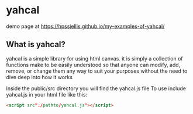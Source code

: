 # yahcal

demo page at
https://hpssjellis.github.io/my-examples-of-yahcal/

## What is yahcal?
yahcal is a simple library for using html canvas. it is simply a collection of functions make to be easily understood so that anyone can modify, add, remove, or change them any way to suit your purposes without the need to dive deep into how it works


Inside the public/src directory you will find the yahcal.js file
To use include yahcal.js in your html file like this:
```html 
<script src"./pathto/yahcal.js"></script>
  ```
